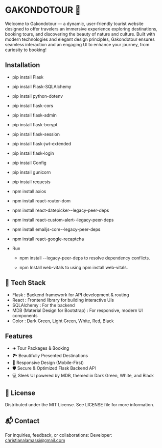 # GAKONDOTOUR 👋
Welcome to Gakondotour — a dynamic, user-friendly tourist website designed to offer travelers an immersive experience exploring destinations, booking tours, and discovering the beauty of nature and culture.
Built with modern technologies and elegant design principles, Gakondotour ensures seamless interaction and an engaging UI to enhance your journey, from curiosity to booking!

## Installation
- pip install Flask
- pip install Flask-SQLAlchemy
- pip install python-dotenv
- pip install flask-cors
- pip install flask-admin
- pip install flask-bcrypt
- pip install flask-session
- pip install flask-jwt-extended
- pip install flask-login
- pip install Config
- pip install gunicorn
- pip install requests

    
- npm install axios
- npm install react-router-dom
- npm install react-datepicker--legacy-peer-deps
- npm install react-custom-alert--legacy-peer-deps
- npm install emailjs-com--legacy-peer-deps
- npm install react-google-recaptcha

- Run
    - npm install --legacy-peer-deps to resolve dependency conflicts.

    - npm Install web-vitals to using npm install web-vitals.

## 🚀 Tech Stack
- Flask : Backend framework for API development & routing
- React : Frontend library for building interactive UIs
- SQLAlchemy : For the backend
- MDB (Material Design for Bootstrap) : For responsive, modern UI components
- Color : Dark Green, Light Green, White, Red, Black

## Features
- ✈️ Tour Packages & Booking
- 🏞️ Beautifully Presented Destinations
- 📱 Responsive Design (Mobile-First)
- 🛡️ Secure & Optimized Flask Backend API
- 💻 Sleek UI powered by MDB, themed in Dark Green, White, and Black

## 📄 License
Distributed under the MIT License. See LICENSE file for more information.

## 📬 Contact
For inquiries, feedback, or collaborations:
Developer: christianalamassi@gmail.com